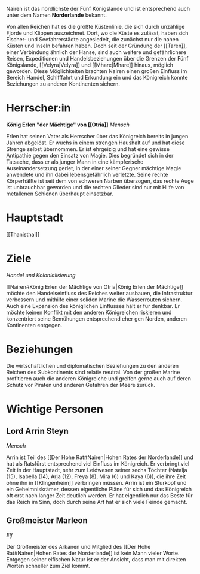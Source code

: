 Nairen ist das nördlichste der Fünf Königslande und ist entsprechend auch unter dem Namen **Norderlande** bekannt. 

Von allen Reichen hat es die größte Küstenlinie, die sich durch unzählige Fjorde und Klippen auszeichnet. Dort, wo die Küste es zulässt, haben sich Fischer- und Seefahrerstädte angesiedelt, die zunächst nur die nahen Küsten und Inseln befahren haben. Doch seit der Gründung der [[Taren]], einer Verbindung ähnlich der Hanse, sind auch weitere und gefährlichere Reisen, Expeditionen und Handelsbeziehungen über die Grenzen der Fünf Königslande, [[Velyra|Velyra]] und [[Mhare|Mhare]] hinaus, möglich geworden.
Diese Möglichkeiten brachten Nairen einen großen Einfluss im Bereich Handel, Schifffahrt und Erkundung ein und das Königreich konnte Beziehungen zu anderen Kontinenten sichern.

# Herrscher:in
**König Erlen "der Mächtige" von [[Otria]]**
*Mensch*

Erlen hat seinen Vater als Herrscher über das Königreich bereits in jungen Jahren abgelöst. Er wuchs in einem strengen Haushalt auf und hat diese Strenge selbst übernommen. Er ist ehrgeizig und hat eine gewisse Antipathie gegen den Einsatz von Magie. Dies begründet sich in der Tatsache, dass er als junger Mann in eine kämpferische Auseinandersetzung geriet, in der einer seiner Gegner mächtige Magie anwendete und ihn dabei lebensgefährlich verletzte. Seine rechte Körperhälfte ist seit dem von schweren Narben überzogen, das rechte Auge ist unbrauchbar geworden und die rechten Glieder sind nur mit Hilfe von metallenen Schienen überhaupt einsetzbar.

# Hauptstadt
[[Thanisthal]]

# Ziele
*Handel und Kolonialisierung*

[[Nairen#König Erlen der Mächtige von Otria|König Erlen der Mächtige]] möchte den Handelseinfluss des Reiches weiter ausbauen, die Infrastruktur verbessern und mithilfe einer soliden Marine die Wasserrouten sichern. Auch eine Expansion des königlichen Einflusses hält er für denkbar. Er möchte keinen Konflikt mit den anderen Königreichen riskieren und konzentriert seine Bemühungen entsprechend eher gen Norden, anderen Kontinenten entgegen.

# Beziehungen
Die wirtschaftlichen und diplomatischen Beziehungen zu den anderen Reichen des Subkontinents sind relativ neutral. Von der großen Marine profitieren auch die anderen Königreiche und greifen gerne auch auf deren Schutz vor Piraten und anderen Gefahren der Meere zurück.

# Wichtige Personen
## Lord Arrin Steyn
*Mensch*

Arrin ist Teil des [[Der Hohe Rat#Nairen|Hohen Rates der Norderlande]] und hat als Ratsfürst entsprechend viel Einfluss im Königreich. Er verbringt viel Zeit in der Hauptstadt, sehr zum Leidwesen seiner sechs Töchter (Natalja (15), Isabella (14), Arja (12), Freya (8), Mira (6) und Kaya (6)), die ihre Zeit ohne ihn in [[Klingenheim]] verbringen müssen.
Arrin ist ein Sturkopf und ein Geheimniskrämer, dessen eigentliche Pläne für sich und das Königreich oft erst nach langer Zeit deutlich werden. Er hat eigentlich nur das Beste für das Reich im Sinn, doch durch seine Art hat er sich viele Feinde gemacht.

## Großmeister Marleon
*Elf*

Der Großmeister des Arkanen und Mitglied des [[Der Hohe Rat#Nairen|Hohen Rates der Norderlande]] ist kein Mann vieler Worte. Entgegen seiner elfischen Natur ist er der Ansicht, dass man mit direkten Worten schneller zum Ziel kommt.